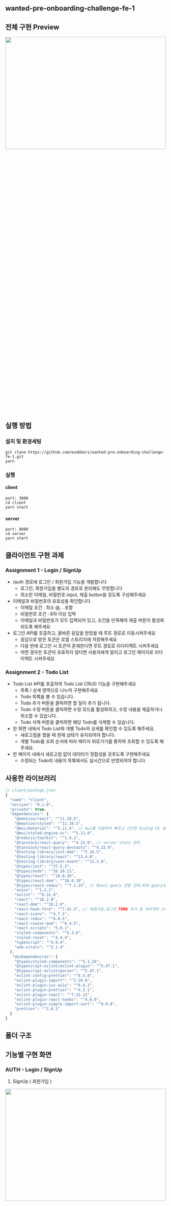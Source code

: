 ## wanted-pre-onboarding-challenge-fe-1

## 전체 구현 Preview
<img src="https://user-images.githubusercontent.com/112812483/215269690-3db7fff4-ecfa-4f7a-b675-231d936c8f91.gif" width="100%" height="30%">

## 실행 방법
### 설치 및 환경세팅
```
git clone https://github.com/eunbbori/wanted-pre-onboarding-challenge-fe-1.git
yarn
```
### 실행
#### client
```
port: 3000
cd client
yarn start
```
#### server
```
port: 8080
cd server
yarn start
```

## 클라이언트 구현 과제 
### Assignment 1 - Login / SignUp
- /auth 경로에 로그인 / 회원가입 기능을 개발합니다
  - 로그인, 회원가입을 별도의 경로로 분리해도 무방합니다
  - 최소한 이메일, 비밀번호 input, 제출 button을 갖도록 구성해주세요
- 이메일과 비밀번호의 유효성을 확인합니다
  - 이메일 조건 : 최소 @, . 포함
  - 비밀번호 조건 : 8자 이상 입력
  - 이메일과 비밀번호가 모두 입력되어 있고, 조건을 만족해야 제출 버튼이 활성화 되도록 해주세요
- 로그인 API를 호출하고, 올바른 응답을 받았을 때 루트 경로로 이동시켜주세요
  - 응답으로 받은 토큰은 로컬 스토리지에 저장해주세요
  - 다음 번에 로그인 시 토큰이 존재한다면 루트 경로로 리다이렉트 시켜주세요
  - 어떤 경우든 토큰이 유효하지 않다면 사용자에게 알리고 로그인 페이지로 리다이렉트 시켜주세요

### Assignment 2 - Todo List
- Todo List API를 호출하여 Todo List CRUD 기능을 구현해주세요
  - 목록 / 상세 영역으로 나누어 구현해주세요
  - Todo 목록을 볼 수 있습니다.
  - Todo 추가 버튼을 클릭하면 할 일이 추가 됩니다.
  - Todo 수정 버튼을 클릭하면 수정 모드를 활성화하고, 수정 내용을 제출하거나 취소할 수 있습니다.
  - Todo 삭제 버튼을 클릭하면 해당 Todo를 삭제할 수 있습니다.
- 한 화면 내에서 Todo List와 개별 Todo의 상세를 확인할 수 있도록 해주세요.
  - 새로고침을 했을 때 현재 상태가 유지되어야 합니다.
  - 개별 Todo를 조회 순서에 따라 페이지 뒤로가기를 통하여 조회할 수 있도록 해주세요.
- 한 페이지 내에서 새로고침 없이 데이터가 정합성을 갖추도록 구현해주세요
  - 수정되는 Todo의 내용이 목록에서도 실시간으로 반영되어야 합니다

## 사용한 라이브러리 
```javascript
// client/package.json
{
  "name": "client",
  "version": "0.1.0",
  "private": true,
  "dependencies": {
    "@emotion/react": "^11.10.5",
    "@emotion/styled": "^11.10.5",
    "@mui/material": "^5.11.4", // mui를 이용하여 빠르고 간단한 Dialog UI 생성
    "@mui/styled-engine-sc": "^5.11.0",
    "@reduxjs/toolkit": "^1.9.1",
    "@tanstack/react-query": "^4.22.0", // server state 관리 
    "@tanstack/react-query-devtools": "^4.22.0",
    "@testing-library/jest-dom": "^5.16.5",
    "@testing-library/react": "^13.4.0",
    "@testing-library/user-event": "^13.5.0",
    "@types/jest": "^27.5.2",
    "@types/node": "^16.18.11",
    "@types/react": "^18.0.26",
    "@types/react-dom": "^18.0.10",
    "@types/react-redux": "^7.1.25", // React-query 전환 전에 RTK-query로 server state 관리 
    "axios": "^1.2.1",
    "eslint": "^8.31.0",
    "react": "^18.2.0",
    "react-dom": "^18.2.0",
    "react-hook-form": "^7.41.3", // 회원가입,로그인,TODO 추가 등 여러개의 input을 한 번에 관리
    "react-icons": "^4.7.1",
    "react-redux": "^8.0.5",
    "react-router-dom": "^6.4.5",
    "react-scripts": "5.0.1",
    "styled-components": "^5.3.6",
    "styled-reset": "^4.4.4",
    "typescript": "^4.9.4",
    "web-vitals": "^2.1.4"
  },
   "devDependencies": {
    "@types/styled-components": "^5.1.26",
    "@typescript-eslint/eslint-plugin": "^5.47.1",
    "@typescript-eslint/parser": "^5.47.1",
    "eslint-config-prettier": "^8.5.0",
    "eslint-plugin-import": "^2.26.0",
    "eslint-plugin-jsx-a11y": "^6.6.1",
    "eslint-plugin-prettier": "^4.2.1",
    "eslint-plugin-react": "^7.31.11",
    "eslint-plugin-react-hooks": "^4.6.0",
    "eslint-plugin-simple-import-sort": "^8.0.0",
    "prettier": "^2.8.1"
  }
}
```
## 폴더 구조 



## 기능별 구현 화면 
### AUTH - Login / SignUp
1) SignUp ( 회원가입 )
<img src="https://user-images.githubusercontent.com/112812483/215271521-29ef4739-089e-4fa3-85df-a74e000c62d2.gif" width="100%" height="30%">

2) Login ( 로그인 ) 

<img src="https://user-images.githubusercontent.com/112812483/211202468-f937ef88-1e00-4c64-a855-70fe3117df90.gif" width="100%" height="30%">

### TODO - CRUD

1) Todo 추가 
<img src="https://user-images.githubusercontent.com/112812483/211202943-5a096f32-5f36-4a15-9d46-66d378247547.gif" width="100%" height="30%">

2) Todo List / Detail 조회

<img src="https://user-images.githubusercontent.com/112812483/211203022-d9cc4b19-e3ef-442c-acc3-389de5bce0c6.gif" width="100%" height="30%">

3) Todo 삭제 

<img src="https://user-images.githubusercontent.com/112812483/211203062-57f00c42-f185-4537-8259-8917be5a519c.gif" width="100%" height="30%">

4) Todo 수정

<img src="https://user-images.githubusercontent.com/112812483/211203112-9b1a6c88-06f1-4ac4-b57d-7369b62baa2f.gif" width="100%" height="30%">

